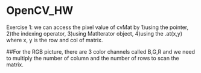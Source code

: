 # OpenCV_HW
Exercise 1:
we can access the pixel value of cvMat by 1)using the pointer, 2)the indexing operator, 3)using Matlterator object, 4)using the .at(x,y) where x, y is the row and col of matrix. 

##For the RGB picture, there are 3 color channels called B,G,R and we need to multiply the number of column and the number of rows to scan the matrix.
